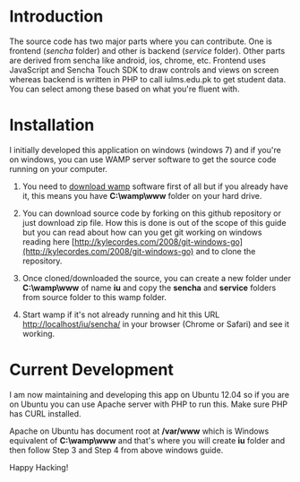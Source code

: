 # Introduction

The source code has two major parts where you can contribute. One is frontend (*sencha* folder) and other is backend (*service* folder). Other parts are derived from sencha like android, ios, chrome, etc. Frontend uses JavaScript and Sencha Touch SDK to draw controls and views on screen whereas backend is written in PHP to call iulms.edu.pk to get student data. You can select among these based on what you're fluent with.

# Installation

I initially developed this application on windows (windows 7) and if you're on windows, you can use WAMP server software to get the source code running on your computer.

1. You need to [download wamp](http://www.wampserver.com/en/) software first of all but if you already have it, this means you have **C:\wamp\www** folder on your hard drive.

2. You can download source code by forking on this github repository or just download zip file. How this is done is out of the scope of this guide but you can read about how can you get git working on windows reading here [http://kylecordes.com/2008/git-windows-go](http://kylecordes.com/2008/git-windows-go) and to clone the repository.

3. Once cloned/downloaded the source, you can create a new folder under **C:\wamp\www** of name **iu** and copy the **sencha** and **service** folders from source folder to this wamp folder.

4. Start wamp if it's not already running and hit this URL [http://localhost/iu/sencha/](http://localhost/iu/sencha/) in your browser (Chrome or Safari) and see it working.

# Current Development

I am now maintaining and developing this app on Ubuntu 12.04 so if you are on Ubuntu you can use Apache server with PHP to run this. Make sure PHP has CURL installed.

Apache on Ubuntu has document root at **/var/www** which is Windows equivalent of **C:\wamp\www** and that's where you will create **iu** folder and then follow Step 3 and Step 4 from above windows guide.

Happy Hacking!